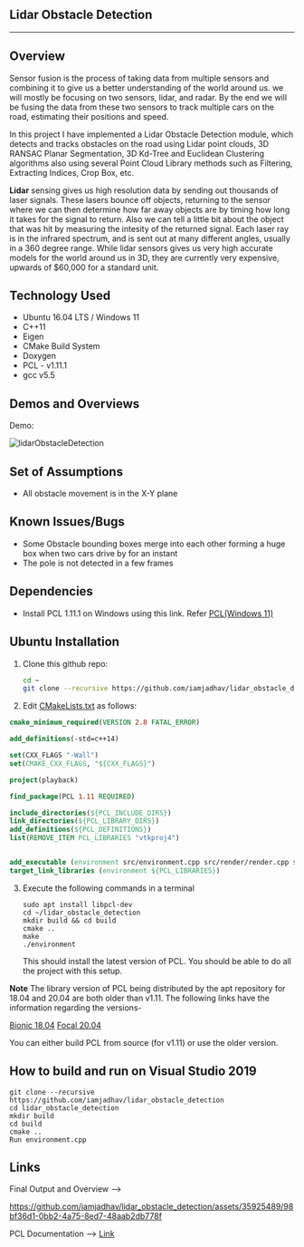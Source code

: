 ## Lidar Obstacle Detection

---

## Overview

Sensor fusion is the process of taking data from multiple sensors and combining it to give us a better understanding of the world around us. we will mostly be focusing on two sensors, lidar, and radar. By the end we will be fusing the data from these two sensors to track multiple cars on the road, estimating their positions and speed.

In this project I have implemented a Lidar Obstacle Detection module, which detects and tracks obstacles on the road using Lidar point clouds, 3D RANSAC Planar Segmentation, 3D Kd-Tree and Euclidean Clustering algorithms also using several Point Cloud Library methods such as Filtering, Extracting Indices, Crop Box, etc.

**Lidar** sensing gives us high resolution data by sending out thousands of laser signals. These lasers bounce off objects, returning to the sensor where we can then determine how far away objects are by timing how long it takes for the signal to return. Also we can tell a little bit about the object that was hit by measuring the intesity of the returned signal. Each laser ray is in the infrared spectrum, and is sent out at many different angles, usually in a 360 degree range. While lidar sensors gives us very high accurate models for the world around us in 3D, they are currently very expensive, upwards of $60,000 for a standard unit.

## Technology Used

* Ubuntu 16.04 LTS / Windows 11
* C++11
* Eigen
* CMake Build System
* Doxygen
* PCL - v1.11.1
* gcc v5.5

## Demos and Overviews

Demo:

![lidarObstacleDetection](https://github.com/iamjadhav/lidar_obstacle_detection/assets/35925489/f423bf00-6e1d-4652-9dbe-25a438559f8d)

## Set of Assumptions 

- All obstacle movement is in the X-Y plane

## Known Issues/Bugs 

- Some Obstacle bounding boxes merge into each other forming a huge box when two cars drive by for an instant
- The pole is not detected in a few frames

## Dependencies

- Install PCL 1.11.1 on Windows using this link. Refer [PCL(Windows 11)](https://github.com/PointCloudLibrary/pcl/issues/4462)

## Ubuntu Installation

1. Clone this github repo:

   ```sh
   cd ~
   git clone --recursive https://github.com/iamjadhav/lidar_obstacle_detection
   ```

2.  Edit [CMakeLists.txt](https://github.com/udacity/lidar_obstacle_detection/blob/master/CMakeLists.txt) as follows:

   ```cmake
   cmake_minimum_required(VERSION 2.8 FATAL_ERROR)
   
   add_definitions(-std=c++14)
   
   set(CXX_FLAGS "-Wall")
   set(CMAKE_CXX_FLAGS, "${CXX_FLAGS}")
   
   project(playback)
   
   find_package(PCL 1.11 REQUIRED)
   
   include_directories(${PCL_INCLUDE_DIRS})
   link_directories(${PCL_LIBRARY_DIRS})
   add_definitions(${PCL_DEFINITIONS})
   list(REMOVE_ITEM PCL_LIBRARIES "vtkproj4")
   
   
   add_executable (environment src/environment.cpp src/render/render.cpp src/processPointClouds.cpp)
   target_link_libraries (environment ${PCL_LIBRARIES})
   ```

3. Execute the following commands in a terminal

   ```shell
   sudo apt install libpcl-dev
   cd ~/lidar_obstacle_detection
   mkdir build && cd build
   cmake ..
   make
   ./environment
   ```

   This should install the latest version of PCL. You should be able to do all the project with this setup.
   
**Note** The library version of PCL being distributed by the apt repository for 18.04 and 20.04 are both older than v1.11. The following links have the information regarding the versions-

[Bionic 18.04](https://www.ubuntuupdates.org/package/core/bionic/universe/updates/libpcl-dev)
[Focal 20.04](https://www.ubuntuupdates.org/package/core/focal/universe/base/libpcl-dev)

You can either build PCL from source (for v1.11) or use the older version.

## How to build and run on Visual Studio 2019

```
git clone --recursive https://github.com/iamjadhav/lidar_obstacle_detection
cd lidar_obstacle_detection
mkdir build
cd build
cmake ..
Run environment.cpp
```

## Links

Final Output and Overview --> 

https://github.com/iamjadhav/lidar_obstacle_detection/assets/35925489/98bf36d1-0bb2-4a75-8ed7-48aab2db778f

PCL Documentation --> [Link](https://pcl.readthedocs.io/projects/tutorials/en/latest/index.html)
